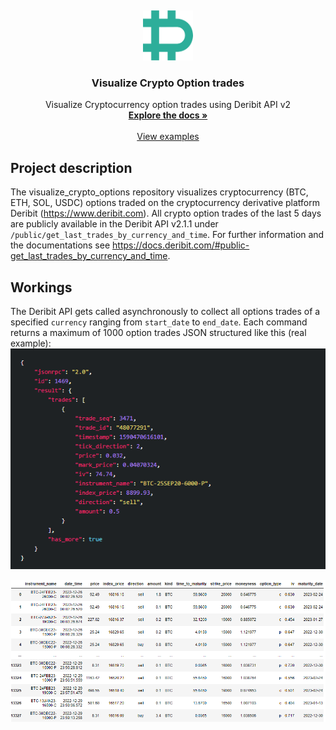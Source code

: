 <a name="readme-top"></a>
<br />
<div align="center">
  <a href="https://github.com/BarendPotijk/visualize_crypto_options/">
    <img src="Images/deribit.png" alt="Logo" width="80" height="80">
  </a>

<h3 align="center">Visualize Crypto Option trades</h3>

  <p align="center">
    Visualize Cryptocurrency option trades using Deribit API v2
    <br />
    <a href="https://github.com/BarendPotijk/visualize_crypto_options/"><strong>Explore the docs »</strong></a>
    <br />
    <br />
    <a href="https://github.com/BarendPotijk/visualize_crypto_options/tree/main/EXAMPLES">View examples </a>
  </p>
</div>

## Project description
The visualize_crypto_options repository visualizes cryptocurrency (BTC, ETH, SOL, USDC) options traded on the cryptocurrency derivative platform Deribit (https://www.deribit.com). 
All crypto option trades of the last 5 days are publicly available in the Deribit API v2.1.1 under `/public/get_last_trades_by_currency_and_time`. 
For further information and the documentations see https://docs.deribit.com/#public-get_last_trades_by_currency_and_time. 

## Workings
The Deribit API gets called asynchronously to collect all options trades of a specified `currency` ranging from `start_date` to `end_date`. Each command returns a maximum of 1000 option trades JSON structured like this (real example):
<br />
<img src="Images/deribit_input.png" alt="Logo">
<br />
<div align="center">
<img src="Images/dataframe.png" alt="Logo">
<br />
